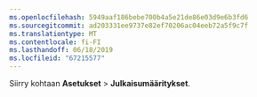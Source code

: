 ```yaml
---
ms.openlocfilehash: 5949aaf186bebe700b4a5e21de86e03d9e6b3fd6
ms.sourcegitcommit: ad203331ee9737e82ef70206ac04eeb72a5f9c7f
ms.translationtype: MT
ms.contentlocale: fi-FI
ms.lasthandoff: 06/18/2019
ms.locfileid: "67215577"
---
```

Siirry kohtaan **Asetukset** > **Julkaisumääritykset**.